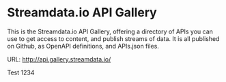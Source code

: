 # Streamdata.io API Gallery
This is the Streamdata.io API Gallery, offering a directory of APIs you can use to get access to content, and publish streams of data. It is all published on Github, as OpenAPI definitions, and APIs.json files.

URL: http://api.gallery.streamdata.io/

Test 1234
